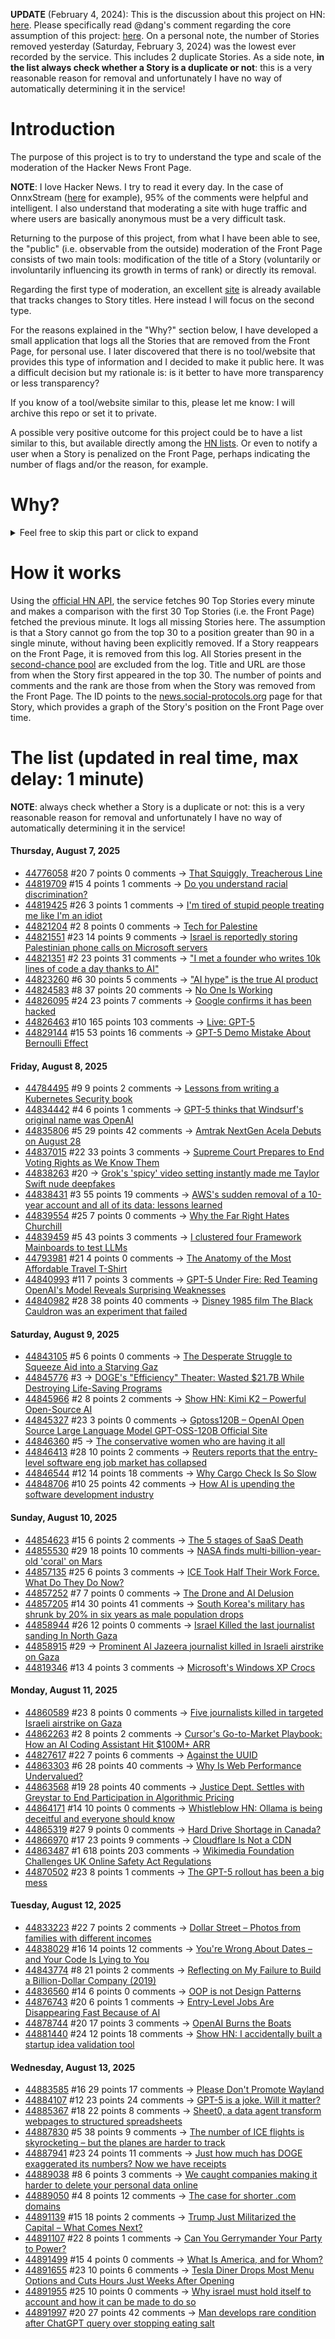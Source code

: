 **UPDATE** (February 4, 2024): This is the discussion about this project on HN: [here](https://news.ycombinator.com/item?id=39230513). Please specifically read @dang's comment regarding the core assumption of this project: [here](https://news.ycombinator.com/item?id=39231537). On a personal note, the number of Stories removed yesterday (Saturday, February 3, 2024) was the lowest ever recorded by the service. This includes 2 duplicate Stories. As a side note, **in the list always check whether a Story is a duplicate or not**: this is a very reasonable reason for removal and unfortunately I have no way of automatically determining it in the service!

# Introduction

The purpose of this project is to try to understand the type and scale of the moderation of the Hacker News Front Page.

**NOTE**: I love Hacker News. I try to read it every day. In the case of OnnxStream ([here](https://news.ycombinator.com/item?id=37752632) for example), 95% of the comments were helpful and intelligent. I also understand that moderating a site with huge traffic and where users are basically anonymous must be a very difficult task.

Returning to the purpose of this project, from what I have been able to see, the "public" (i.e. observable from the outside) moderation of the Front Page consists of two main tools: modification of the title of a Story (voluntarily or involuntarily influencing its growth in terms of rank) or directly its removal.

Regarding the first type of moderation, an excellent [site](https://hackernewstitles.netlify.app/) is already available that tracks changes to Story titles. Here instead I will focus on the second type.

For the reasons explained in the "Why?" section below, I have developed a small application that logs all the Stories that are removed from the Front Page, for personal use. I later discovered that there is no tool/website that provides this type of information and I decided to make it public here. It was a difficult decision but my rationale is: is it better to have more transparency or less transparency?

If you know of a tool/website similar to this, please let me know: I will archive this repo or set it to private.

A possible very positive outcome for this project could be to have a list similar to this, but available directly among the [HN lists](https://news.ycombinator.com/lists). Or even to notify a user when a Story is penalized on the Front Page, perhaps indicating the number of flags and/or the reason, for example.

# Why?

<details>
<summary>Feel free to skip this part or click to expand</summary>

A friend of mine posted two Stories on Hacker News related to OnnxStream (31 days apart), the first related to SDXL Turbo support and the second related to TinyLlama and Mistral 7B support.

In the case of the [first](https://news.ycombinator.com/item?id=38646969), the Story was among the first on the Front Page, until its title was changed from "Stable Diffusion Turbo on a Raspberry Pi Zero 2 generates an image in 29 minutes" to "OnnxStream: Stable Diffusion XL 1.0 Base on a Raspberry Pi Zero 2". This effectively "killed" the Story. One user pointed out that the new title didn't reflect the spirit of the Story (thanks @practice9).

In the case of the [second](https://news.ycombinator.com/item?id=38991145), the Story was in third place on the Front Page, less than an hour after the submission. In this case it was simply removed from the Front Page.

Having discovered this, perplexed, I sent an email to the moderator. @dang, who was very kind and quick in his response, explained to me that the Story had been flagged by users even without being explicitly [flagged], and that he could therefore only hypothesize the causes of the flag. His hypothesis was that (some?) users might be fed up with news related to LLMs.

While I have no reason to doubt Daniel's good faith, it's hard to believe that HN users would be tired of LLM-related news.

So I decided to develop a small console application to determine the frequency of this phenomenon (actually I was also motivated by the prospect of writing some C# code, after more than 2 years of complete abstinence). I subsequently discovered that there were no tools/websites that monitored this specific phenomenon and I therefore decided to make it public here.

</details>

# How it works

Using the [official HN API](https://github.com/HackerNews/API), the service fetches 90 Top Stories every minute and makes a comparison with the first 30 Top Stories (i.e. the Front Page) fetched the previous minute. It logs all missing Stories here. The assumption is that a Story cannot go from the top 30 to a position greater than 90 in a single minute, without having been explicitly removed. If a Story reappears on the Front Page, it is removed from this log. All Stories present in the [second-chance pool](https://news.ycombinator.com/pool) are excluded from the log. Title and URL are those from when the Story first appeared in the top 30. The number of points and comments and the rank are those from when the Story was removed from the Front Page. The ID points to the [news.social-protocols.org](https://news.social-protocols.org) page for that Story, which provides a graph of the Story's position on the Front Page over time.

# The list (updated in real time, max delay: 1 minute)

**NOTE**: always check whether a Story is a duplicate or not: this is a very reasonable reason for removal and unfortunately I have no way of automatically determining it in the service!

#### **Thursday, August 7, 2025**
<!-- HN:44776058:start -->
* [44776058](https://news.social-protocols.org/stats?id=44776058) #20 7 points 0 comments -> [That Squiggly, Treacherous Line](https://fi-le.net/squiggly/)<!-- HN:44776058:end --><!-- HN:44819709:start -->
* [44819709](https://news.social-protocols.org/stats?id=44819709) #15 4 points 1 comments -> [Do you understand racial discrimination?](https://www.racialterms.com/)<!-- HN:44819709:end --><!-- HN:44819425:start -->
* [44819425](https://news.social-protocols.org/stats?id=44819425) #26 3 points 1 comments -> [I'm tired of stupid people treating me like I'm an idiot](https://whatwelost.substack.com/p/im-tired-of-stupid-people-treating)<!-- HN:44819425:end --><!-- HN:44821204:start -->
* [44821204](https://news.social-protocols.org/stats?id=44821204) #2 8 points 0 comments -> [Tech for Palestine](https://techforpalestine.org/)<!-- HN:44821204:end --><!-- HN:44821551:start -->
* [44821551](https://news.social-protocols.org/stats?id=44821551) #23 14 points 9 comments -> [Israel is reportedly storing Palestinian phone calls on Microsoft servers](https://www.engadget.com/big-tech/israel-is-reportedly-storing-millions-of-palestinian-phone-calls-on-microsoft-servers-161127912.html)<!-- HN:44821551:end --><!-- HN:44821351:start -->
* [44821351](https://news.social-protocols.org/stats?id=44821351) #2 23 points 31 comments -> ["I met a founder who writes 10k lines of code a day thanks to AI"](https://twitter.com/paulg/status/1953289830982664236)<!-- HN:44821351:end --><!-- HN:44823260:start -->
* [44823260](https://news.social-protocols.org/stats?id=44823260) #6 30 points 5 comments -> ["AI hype" is the true AI product](https://hardresetmedia.substack.com/p/machine-learning-expert-ai-hype-is)<!-- HN:44823260:end --><!-- HN:44824583:start -->
* [44824583](https://news.social-protocols.org/stats?id=44824583) #8 37 points 20 comments -> [No One Is Working](https://www.humaninvariant.com/blog/working)<!-- HN:44824583:end --><!-- HN:44826095:start -->
* [44826095](https://news.social-protocols.org/stats?id=44826095) #24 23 points 7 comments -> [Google confirms it has been hacked](https://www.forbes.com/sites/daveywinder/2025/08/07/google-confirms-it-has-been-hacked---user-data-stolen/)<!-- HN:44826095:end --><!-- HN:44826463:start -->
* [44826463](https://news.social-protocols.org/stats?id=44826463) #10 165 points 103 comments -> [Live: GPT-5](https://www.youtube.com/watch?v=0Uu_VJeVVfo)<!-- HN:44826463:end --><!-- HN:44829144:start -->
* [44829144](https://news.social-protocols.org/stats?id=44829144) #15 53 points 16 comments -> [GPT-5 Demo Mistake About Bernoulli Effect](https://bren.blog/gpt-5-demo-mistake-about-bernoulli-effect)<!-- HN:44829144:end -->
#### **Friday, August 8, 2025**
<!-- HN:44784495:start -->
* [44784495](https://news.social-protocols.org/stats?id=44784495) #9 9 points 2 comments -> [Lessons from writing a Kubernetes Security book](https://medium.com/@raul.lapaz/learning-kubernetes-security-2cb906ad8037)<!-- HN:44784495:end --><!-- HN:44834442:start -->
* [44834442](https://news.social-protocols.org/stats?id=44834442) #4 6 points 1 comments -> [GPT-5 thinks that Windsurf's original name was OpenAI](https://chatgpt.com/share/6895a143-b770-8002-8826-823e45f04c79)<!-- HN:44834442:end --><!-- HN:44835806:start -->
* [44835806](https://news.social-protocols.org/stats?id=44835806) #5 29 points 42 comments -> [Amtrak NextGen Acela Debuts on August 28](https://media.amtrak.com/2025/08/amtrak-nextgen-acela-debuts-on-august-28/)<!-- HN:44835806:end --><!-- HN:44837015:start -->
* [44837015](https://news.social-protocols.org/stats?id=44837015) #22 33 points 3 comments -> [Supreme Court Prepares to End Voting Rights as We Know Them](https://www.motherjones.com/politics/2025/08/voting-rights-act-supreme-court-2/)<!-- HN:44837015:end --><!-- HN:44838263:start -->
* [44838263](https://news.social-protocols.org/stats?id=44838263) #20 -> [Grok's 'spicy' video setting instantly made me Taylor Swift nude deepfakes](https://www.theverge.com/report/718975/xai-grok-imagine-taylor-swifty-deepfake-nudes)<!-- HN:44838263:end --><!-- HN:44838431:start -->
* [44838431](https://news.social-protocols.org/stats?id=44838431) #3 55 points 19 comments -> [AWS's sudden removal of a 10-year account and all of its data: lessons learned](https://www.suramya.com/blog/2025/08/lessons-learnt-from-aws-deleting-a-10-year-account-and-all-that-data-without-warning/)<!-- HN:44838431:end --><!-- HN:44839554:start -->
* [44839554](https://news.social-protocols.org/stats?id=44839554) #25 7 points 0 comments -> [Why the Far Right Hates Churchill](https://www.wsj.com/politics/why-the-far-right-hates-churchill-20fdc710)<!-- HN:44839554:end --><!-- HN:44839459:start -->
* [44839459](https://news.social-protocols.org/stats?id=44839459) #5 43 points 3 comments -> [I clustered four Framework Mainboards to test LLMs](https://www.jeffgeerling.com/blog/2025/i-clustered-four-framework-mainboards-test-huge-llms)<!-- HN:44839459:end --><!-- HN:44793981:start -->
* [44793981](https://news.social-protocols.org/stats?id=44793981) #21 4 points 0 comments -> [The Anatomy of the Most Affordable Travel T-Shirt](https://www.carryology.com/travel/the-anatomy-of-the-worlds-most-affordable-travel-t-shirt/)<!-- HN:44793981:end --><!-- HN:44840993:start -->
* [44840993](https://news.social-protocols.org/stats?id=44840993) #11 7 points 3 comments -> [GPT-5 Under Fire: Red Teaming OpenAI's Model Reveals Surprising Weaknesses](https://splx.ai/blog/gpt-5-red-teaming-results)<!-- HN:44840993:end --><!-- HN:44840982:start -->
* [44840982](https://news.social-protocols.org/stats?id=44840982) #28 38 points 40 comments -> [Disney 1985 film The Black Cauldron was an experiment that failed](https://www.bbc.com/culture/article/20250807-the-radical-film-that-became-a-disaster-for-disney)<!-- HN:44840982:end -->
#### **Saturday, August 9, 2025**
<!-- HN:44843105:start -->
* [44843105](https://news.social-protocols.org/stats?id=44843105) #5 6 points 0 comments -> [The Desperate Struggle to Squeeze Aid into a Starving Gaz](https://share.google/lwSKW8yEyTcCMaDrs)<!-- HN:44843105:end --><!-- HN:44845776:start -->
* [44845776](https://news.social-protocols.org/stats?id=44845776) #3 -> [DOGE's "Efficiency" Theater: Wasted $21.7B While Destroying Life-Saving Programs](https://www.techdirt.com/2025/08/08/doges-efficiency-theater-wasted-21-7-billion-while-destroying-life-saving-programs-based-on-conspiracy-theories/)<!-- HN:44845776:end --><!-- HN:44845966:start -->
* [44845966](https://news.social-protocols.org/stats?id=44845966) #2 8 points 2 comments -> [Show HN: Kimi K2 – Powerful Open-Source AI](https://kimik2ai.app)<!-- HN:44845966:end --><!-- HN:44845327:start -->
* [44845327](https://news.social-protocols.org/stats?id=44845327) #23 3 points 0 comments -> [Gptoss120B – OpenAI Open Source Large Language Model GPT-OSS-120B Official Site](https://gptoss120b.app/)<!-- HN:44845327:end --><!-- HN:44846360:start -->
* [44846360](https://news.social-protocols.org/stats?id=44846360) #5 -> [The conservative women who are having it all](https://www.wsj.com/lifestyle/relationships/the-conservative-women-who-are-having-it-all-84077b73)<!-- HN:44846360:end --><!-- HN:44846413:start -->
* [44846413](https://news.social-protocols.org/stats?id=44846413) #28 10 points 2 comments -> [Reuters reports that the entry-level software eng job market has collapsed](https://www.reuters.com/lifestyle/bootcamp-bust-how-ai-is-upending-software-development-industry-2025-08-09/)<!-- HN:44846413:end --><!-- HN:44846544:start -->
* [44846544](https://news.social-protocols.org/stats?id=44846544) #12 14 points 18 comments -> [Why Cargo Check Is So Slow](https://eveeifyeve.pages.dev/blogs/cargo-check-slow.mdx/)<!-- HN:44846544:end --><!-- HN:44848706:start -->
* [44848706](https://news.social-protocols.org/stats?id=44848706) #10 25 points 42 comments -> [How AI is upending the software development industry](https://www.reuters.com/lifestyle/bootcamp-bust-how-ai-is-upending-software-development-industry-2025-08-09/)<!-- HN:44848706:end -->
#### **Sunday, August 10, 2025**<!-- HN:44854623:start -->
* [44854623](https://news.social-protocols.org/stats?id=44854623) #15 6 points 2 comments -> [The 5 stages of SaaS Death](https://arnon.dk/the-5-stages-of-saas-death/)<!-- HN:44854623:end --><!-- HN:44855530:start -->
* [44855530](https://news.social-protocols.org/stats?id=44855530) #29 18 points 10 comments -> [NASA finds multi-billion-year-old 'coral' on Mars](https://www.livescience.com/space/mars/nasa-finds-multi-billion-year-old-coral-on-mars)<!-- HN:44855530:end --><!-- HN:44857135:start -->
* [44857135](https://news.social-protocols.org/stats?id=44857135) #25 6 points 3 comments -> [ICE Took Half Their Work Force. What Do They Do Now?](https://www.nytimes.com/2025/07/27/us/ice-glenn-valley-foods.html)<!-- HN:44857135:end --><!-- HN:44857252:start -->
* [44857252](https://news.social-protocols.org/stats?id=44857252) #7 7 points 0 comments -> [The Drone and AI Delusion](https://secretaryrofdefenserock.substack.com/p/the-drone-and-ai-delusion)<!-- HN:44857252:end --><!-- HN:44857205:start -->
* [44857205](https://news.social-protocols.org/stats?id=44857205) #14 30 points 41 comments -> [South Korea's military has shrunk by 20% in six years as male population drops](https://www.channelnewsasia.com/east-asia/south-koreas-military-has-shrunk-20-in-six-years-male-population-drops-5287301)<!-- HN:44857205:end --><!-- HN:44858944:start -->
* [44858944](https://news.social-protocols.org/stats?id=44858944) #26 12 points 0 comments -> [Israel Killed the last journalist sanding In North Gaza](https://twitter.com/AnasAlSharif0/status/1954670507128914219)<!-- HN:44858944:end --><!-- HN:44858915:start -->
* [44858915](https://news.social-protocols.org/stats?id=44858915) #29 -> [Prominent Al Jazeera journalist killed in Israeli airstrike on Gaza](https://www.theguardian.com/world/2025/aug/10/prominent-al-jazeera-journalist-killed-in-israeli-airstrike-on-gaza)<!-- HN:44858915:end --><!-- HN:44819346:start -->
* [44819346](https://news.social-protocols.org/stats?id=44819346) #13 4 points 3 comments -> [Microsoft's Windows XP Crocs](https://www.theverge.com/microsoft/717965/microsoft-crocs-windows-xp-bliss-wallpaper-theme)<!-- HN:44819346:end -->
#### **Monday, August 11, 2025**<!-- HN:44860589:start -->
* [44860589](https://news.social-protocols.org/stats?id=44860589) #23 8 points 0 comments -> [Five journalists killed in targeted Israeli airstrike on Gaza](https://www.theguardian.com/world/2025/aug/10/prominent-al-jazeera-journalist-killed-in-israeli-airstrike-on-gaza)<!-- HN:44860589:end --><!-- HN:44862263:start -->
* [44862263](https://news.social-protocols.org/stats?id=44862263) #2 8 points 2 comments -> [Cursor's Go-to-Market Playbook: How an AI Coding Assistant Hit $100M+ ARR](https://www.getcassius.ai/blogs/cursor-go-to-market-playbook-100m-arr-ai-coding-assistant)<!-- HN:44862263:end --><!-- HN:44827617:start -->
* [44827617](https://news.social-protocols.org/stats?id=44827617) #22 7 points 6 comments -> [Against the UUID](https://github.com/firasd/alphadec/blob/main/docs/against-the-uuid.md)<!-- HN:44827617:end --><!-- HN:44863303:start -->
* [44863303](https://news.social-protocols.org/stats?id=44863303) #6 28 points 40 comments -> [Why Is Web Performance Undervalued?](https://blaines-blog.com/post-2)<!-- HN:44863303:end --><!-- HN:44863568:start -->
* [44863568](https://news.social-protocols.org/stats?id=44863568) #19 28 points 40 comments -> [Justice Dept. Settles with Greystar to End Participation in Algorithmic Pricing](https://www.justice.gov/opa/pr/justice-department-reaches-proposed-settlement-greystar-largest-us-landlord-end-its)<!-- HN:44863568:end --><!-- HN:44864171:start -->
* [44864171](https://news.social-protocols.org/stats?id=44864171) #14 10 points 0 comments -> [Whistleblow HN: Ollama is being deceitful and everyone should know](https://github.com/ollama/ollama/issues/11714)<!-- HN:44864171:end --><!-- HN:44865319:start -->
* [44865319](https://news.social-protocols.org/stats?id=44865319) #27 9 points 0 comments -> [Hard Drive Shortage in Canada?](https://www.vogons.org/viewtopic.php?t=107758)<!-- HN:44865319:end --><!-- HN:44866970:start -->
* [44866970](https://news.social-protocols.org/stats?id=44866970) #17 23 points 9 comments -> [Cloudflare Is Not a CDN](https://magecdn.com/blog/2025/08/11/cloudflare-not-a-cdn/)<!-- HN:44866970:end --><!-- HN:44863487:start -->
* [44863487](https://news.social-protocols.org/stats?id=44863487) #1 618 points 203 comments -> [Wikimedia Foundation Challenges UK Online Safety Act Regulations](https://wikimediafoundation.org/news/2025/08/11/wikimedia-foundation-challenges-uk-online-safety-act-regulations/)<!-- HN:44863487:end --><!-- HN:44870502:start -->
* [44870502](https://news.social-protocols.org/stats?id=44870502) #23 8 points 1 comments -> [The GPT-5 rollout has been a big mess](https://arstechnica.com/information-technology/2025/08/the-gpt-5-rollout-has-been-a-big-mess/)<!-- HN:44870502:end -->
#### **Tuesday, August 12, 2025**
<!-- HN:44833223:start -->
* [44833223](https://news.social-protocols.org/stats?id=44833223) #22 7 points 2 comments -> [Dollar Street – Photos from families with different incomes](https://www.gapminder.org/dollar-street)<!-- HN:44833223:end --><!-- HN:44838029:start -->
* [44838029](https://news.social-protocols.org/stats?id=44838029) #16 14 points 12 comments -> [You're Wrong About Dates – and Your Code Is Lying to You](https://metaduck.com/youre-wrong-about-dates/)<!-- HN:44838029:end --><!-- HN:44843774:start -->
* [44843774](https://news.social-protocols.org/stats?id=44843774) #8 21 points 2 comments -> [Reflecting on My Failure to Build a Billion-Dollar Company (2019)](https://sahillavingia.com/reflecting)<!-- HN:44843774:end --><!-- HN:44836560:start -->
* [44836560](https://news.social-protocols.org/stats?id=44836560) #14 6 points 0 comments -> [OOP is not Design Patterns](https://iaziz786.com/blog/oop-is-not-design-patterns/)<!-- HN:44836560:end --><!-- HN:44876743:start -->
* [44876743](https://news.social-protocols.org/stats?id=44876743) #20 6 points 1 comments -> [Entry-Level Jobs Are Disappearing Fast Because of AI](https://www.finalroundai.com/blog/entry-level-jobs-disappearing-fast-because-of-ai)<!-- HN:44876743:end --><!-- HN:44878744:start -->
* [44878744](https://news.social-protocols.org/stats?id=44878744) #20 17 points 3 comments -> [OpenAI Burns the Boats](https://ethanding.substack.com/p/openai-burns-the-boats)<!-- HN:44878744:end --><!-- HN:44881440:start -->
* [44881440](https://news.social-protocols.org/stats?id=44881440) #24 12 points 18 comments -> [Show HN: I accidentally built a startup idea validation tool](https://validationly.com/)<!-- HN:44881440:end -->
#### **Wednesday, August 13, 2025**<!-- HN:44883585:start -->
* [44883585](https://news.social-protocols.org/stats?id=44883585) #16 29 points 17 comments -> [Please Don't Promote Wayland](https://stoppromotingwayland.netlify.app/)<!-- HN:44883585:end --><!-- HN:44884107:start -->
* [44884107](https://news.social-protocols.org/stats?id=44884107) #12 23 points 24 comments -> [GPT-5 is a joke. Will it matter?](https://www.bloodinthemachine.com/p/gpt-5-is-a-joke-will-it-matter)<!-- HN:44884107:end --><!-- HN:44885367:start -->
* [44885367](https://news.social-protocols.org/stats?id=44885367) #18 22 points 8 comments -> [Sheet0, a data agent transform webpages to structured spreadsheets](https://www.sheet0.com/)<!-- HN:44885367:end --><!-- HN:44887830:start -->
* [44887830](https://news.social-protocols.org/stats?id=44887830) #5 38 points 9 comments -> [The number of ICE flights is skyrocketing – but the planes are harder to track](https://www.cnn.com/2025/08/13/politics/ice-flights-locations-tracking-maps)<!-- HN:44887830:end --><!-- HN:44887941:start -->
* [44887941](https://news.social-protocols.org/stats?id=44887941) #23 24 points 11 comments -> [Just how much has DOGE exaggerated its numbers? Now we have receipts](https://www.politico.com/news/2025/08/12/trump-doge-contract-claims-savings-inflation-00498178)<!-- HN:44887941:end --><!-- HN:44889038:start -->
* [44889038](https://news.social-protocols.org/stats?id=44889038) #8 6 points 3 comments -> [We caught companies making it harder to delete your personal data online](https://pogowasright.org/we-caught-companies-making-it-harder-to-delete-your-personal-data-online/)<!-- HN:44889038:end --><!-- HN:44889050:start -->
* [44889050](https://news.social-protocols.org/stats?id=44889050) #4 8 points 12 comments -> [The case for shorter .com domains](https://www.nklswbr.com/blog/dot-com-diet)<!-- HN:44889050:end --><!-- HN:44891139:start -->
* [44891139](https://news.social-protocols.org/stats?id=44891139) #15 18 points 2 comments -> [Trump Just Militarized the Capital – What Comes Next?](https://onegex.com/trump-just-militarized-the-capital-what-comes-next/)<!-- HN:44891139:end --><!-- HN:44891107:start -->
* [44891107](https://news.social-protocols.org/stats?id=44891107) #22 8 points 1 comments -> [Can You Gerrymander Your Party to Power?](https://www.nytimes.com/interactive/2025/us/politics/congressional-gerrymandering-redistricting-game.html)<!-- HN:44891107:end --><!-- HN:44891499:start -->
* [44891499](https://news.social-protocols.org/stats?id=44891499) #15 4 points 0 comments -> [What Is America, and for Whom?](https://thomaszimmer.substack.com/p/what-is-america-and-for-whom)<!-- HN:44891499:end --><!-- HN:44891655:start -->
* [44891655](https://news.social-protocols.org/stats?id=44891655) #23 10 points 6 comments -> [Tesla Diner Drops Most Menu Options and Cuts Hours Just Weeks After Opening](https://www.jalopnik.com/1938650/tesla-diner-drops-most-menu-options-cuts-hours/)<!-- HN:44891655:end --><!-- HN:44891955:start -->
* [44891955](https://news.social-protocols.org/stats?id=44891955) #25 10 points 0 comments -> [Why israel must hold itself to account and how it can be made to do so](https://www.economist.com/leaders/2025/08/07/why-israel-must-hold-itself-to-account)<!-- HN:44891955:end --><!-- HN:44891997:start -->
* [44891997](https://news.social-protocols.org/stats?id=44891997) #20 27 points 42 comments -> [Man develops rare condition after ChatGPT query over stopping eating salt](https://www.theguardian.com/technology/2025/aug/12/us-man-bromism-salt-diet-chatgpt-openai-health-information)<!-- HN:44891997:end -->